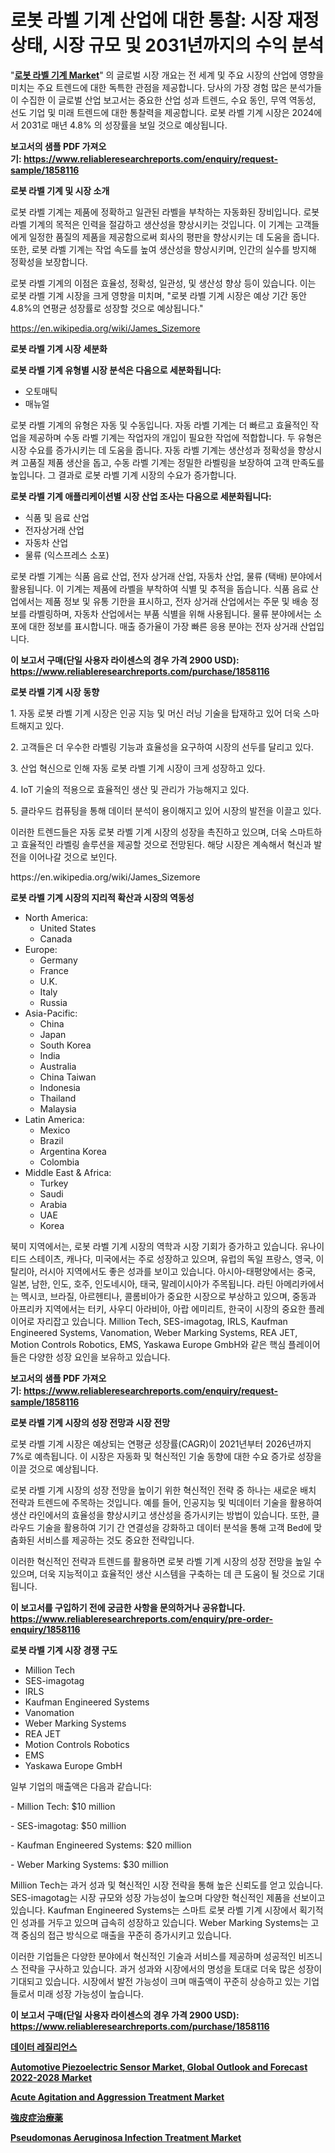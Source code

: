 <p><h1>로봇 라벨 기계 산업에 대한 통찰: 시장 재정 상태, 시장 규모 및 2031년까지의 수익 분석</h1></p><p>"<strong><a href="https://www.reliableresearchreports.com/robot-label-machine-r1858116">로봇 라벨 기계 Market</a></strong>" 의 글로벌 시장 개요는 전 세계 및 주요 시장의 산업에 영향을 미치는 주요 트렌드에 대한 독특한 관점을 제공합니다. 당사의 가장 경험 많은 분석가들이 수집한 이 글로벌 산업 보고서는 중요한 산업 성과 트렌드, 수요 동인, 무역 역동성, 선도 기업 및 미래 트렌드에 대한 통찰력을 제공합니다. 로봇 라벨 기계 시장은 2024에서 2031로 매년 4.8% 의 성장률을 보일 것으로 예상됩니다.</p>
<p><strong>보고서의 샘플 PDF 가져오기:&nbsp;<a href="https://www.reliableresearchreports.com/enquiry/request-sample/1858116">https://www.reliableresearchreports.com/enquiry/request-sample/1858116</a></strong></p>
<p><strong>로봇 라벨 기계 및 시장 소개</strong></p>
<p><p>로봇 라벨 기계는 제품에 정확하고 일관된 라벨을 부착하는 자동화된 장비입니다. 로봇 라벨 기계의 목적은 인력을 절감하고 생산성을 향상시키는 것입니다. 이 기계는 고객들에게 일정한 품질의 제품을 제공함으로써 회사의 평판을 향상시키는 데 도움을 줍니다. 또한, 로봇 라벨 기계는 작업 속도를 높여 생산성을 향상시키며, 인간의 실수를 방지해 정확성을 보장합니다.</p><p>로봇 라벨 기계의 이점은 효율성, 정확성, 일관성, 및 생산성 향상 등이 있습니다. 이는 로봇 라벨 기계 시장을 크게 영향을 미치며, "로봇 라벨 기계 시장은 예상 기간 동안 4.8%의 연평균 성장률로 성장할 것으로 예상됩니다."</p></p>
<p><a href="https://en.wikipedia.org/wiki/James_Sizemore">https://en.wikipedia.org/wiki/James_Sizemore</a></p>
<p><strong>로봇 라벨 기계 시장 세분화</strong></p>
<p><strong>로봇 라벨 기계 유형별 시장 분석은 다음으로 세분화됩니다:</strong></p>
<p><ul><li>오토매틱</li><li>매뉴얼</li></ul></p>
<p><p>로봇 라벨 기계의 유형은 자동 및 수동입니다. 자동 라벨 기계는 더 빠르고 효율적인 작업을 제공하며 수동 라벨 기계는 작업자의 개입이 필요한 작업에 적합합니다. 두 유형은 시장 수요를 증가시키는 데 도움을 줍니다. 자동 라벨 기계는 생산성과 정확성을 향상시켜 고품질 제품 생산을 돕고, 수동 라벨 기계는 정밀한 라벨링을 보장하여 고객 만족도를 높입니다. 그 결과로 로봇 라벨 기계 시장의 수요가 증가합니다.</p></p>
<p><strong>로봇 라벨 기계 애플리케이션별 시장 산업 조사는 다음으로 세분화됩니다:</strong></p>
<p><ul><li>식품 및 음료 산업</li><li>전자상거래 산업</li><li>자동차 산업</li><li>물류 (익스프레스 소포)</li></ul></p>
<p><p>로봇 라벨 기계는 식품 음료 산업, 전자 상거래 산업, 자동차 산업, 물류 (택배) 분야에서 활용됩니다. 이 기계는 제품에 라벨을 부착하여 식별 및 추적을 돕습니다. 식품 음료 산업에서는 제품 정보 및 유통 기한을 표시하고, 전자 상거래 산업에서는 주문 및 배송 정보를 라벨링하며, 자동차 산업에서는 부품 식별을 위해 사용됩니다. 물류 분야에서는 소포에 대한 정보를 표시합니다. 매출 증가율이 가장 빠른 응용 분야는 전자 상거래 산업입니다.</p></p>
<p><strong>이 보고서 구매(단일 사용자 라이센스의 경우 가격 2900 USD): <a href="https://www.reliableresearchreports.com/purchase/1858116">https://www.reliableresearchreports.com/purchase/1858116</a></strong></p>
<p><strong>로봇 라벨 기계 시장 동향</strong></p>
<p><p>1. 자동 로봇 라벨 기계 시장은 인공 지능 및 머신 러닝 기술을 탑재하고 있어 더욱 스마트해지고 있다.</p><p>2. 고객들은 더 우수한 라벨링 기능과 효율성을 요구하여 시장의 선두를 달리고 있다.</p><p>3. 산업 혁신으로 인해 자동 로봇 라벨 기계 시장이 크게 성장하고 있다.</p><p>4. IoT 기술의 적용으로 효율적인 생산 및 관리가 가능해지고 있다.</p><p>5. 클라우드 컴퓨팅을 통해 데이터 분석이 용이해지고 있어 시장의 발전을 이끌고 있다.</p><p>이러한 트렌드들은 자동 로봇 라벨 기계 시장의 성장을 촉진하고 있으며, 더욱 스마트하고 효율적인 라벨링 솔루션을 제공할 것으로 전망된다. 해당 시장은 계속해서 혁신과 발전을 이어나갈 것으로 보인다.</p></p>
<p>https://en.wikipedia.org/wiki/James_Sizemore</p>
<p><strong>로봇 라벨 기계 시장의 지리적 확산과 시장의 역동성</strong></p>
<p><ul>
    <li>
        North America:
        <ul>
            <li>United States</li>
            <li>Canada</li>
        </ul>
    </li>
    <li>
        Europe:
        <ul>
            <li>Germany</li>
            <li>France</li>
            <li>U.K.</li>
            <li>Italy</li>
            <li>Russia</li>
        </ul>
    </li>
    <li>
        Asia-Pacific:
        <ul>
            <li>China</li>
            <li>Japan</li>
            <li>South Korea</li>
            <li>India</li>
            <li>Australia</li>
            <li>China Taiwan</li>
            <li>Indonesia</li>
            <li>Thailand</li>
            <li>Malaysia</li>
        </ul>
    </li>
    <li>
        Latin America:
        <ul>
            <li>Mexico</li>
            <li>Brazil</li>
            <li>Argentina Korea</li>
            <li>Colombia</li>
        </ul>
    </li>
    <li>
        Middle East & Africa:
        <ul>
            <li>Turkey</li>
            <li>Saudi</li>
            <li>Arabia</li>
            <li>UAE</li>
            <li>Korea</li>
        </ul>
    </li>
    </ul></p>
<p><p>북미 지역에서는, 로봇 라벨 기계 시장의 역학과 시장 기회가 증가하고 있습니다. 유나이티드 스테이츠, 캐나다, 미국에서는 주로 성장하고 있으며, 유럽의 독일 프랑스, 영국, 이탈리아, 러시아 지역에서도 좋은 성과를 보이고 있습니다. 아시아-태평양에서는 중국, 일본, 남한, 인도, 호주, 인도네시아, 태국, 말레이시아가 주목됩니다. 라틴 아메리카에서는 멕시코, 브라질, 아르헨티나, 콜롬비아가 중요한 시장으로 부상하고 있으며, 중동과 아프리카 지역에서는 터키, 사우디 아라비아, 아랍 에미리트, 한국이 시장의 중요한 플레이어로 자리잡고 있습니다. Million Tech, SES-imagotag, IRLS, Kaufman Engineered Systems, Vanomation, Weber Marking Systems, REA JET, Motion Controls Robotics, EMS, Yaskawa Europe GmbH와 같은 핵심 플레이어들은 다양한 성장 요인을 보유하고 있습니다.</p></p>
<p><strong>보고서의 샘플 PDF 가져오기:&nbsp;<a href="https://www.reliableresearchreports.com/enquiry/request-sample/1858116">https://www.reliableresearchreports.com/enquiry/request-sample/1858116</a></strong></p>
<p><strong>로봇 라벨 기계 시장의 성장 전망과 시장 전망</strong></p>
<p><p>로봇 라벨 기계 시장은 예상되는 연평균 성장률(CAGR)이 2021년부터 2026년까지 7%로 예측됩니다. 이 시장은 자동화 및 혁신적인 기술 동향에 대한 수요 증가로 성장을 이끌 것으로 예상됩니다.</p><p>로봇 라벨 기계 시장의 성장 전망을 높이기 위한 혁신적인 전략 중 하나는 새로운 배치 전략과 트렌드에 주목하는 것입니다. 예를 들어, 인공지능 및 빅데이터 기술을 활용하여 생산 라인에서의 효율성을 향상시키고 생산성을 증가시키는 방법이 있습니다. 또한, 클라우드 기술을 활용하여 기기 간 연결성을 강화하고 데이터 분석을 통해 고객 Bed에 맞춤화된 서비스를 제공하는 것도 중요한 전략입니다.</p><p>이러한 혁신적인 전략과 트렌드를 활용하면 로봇 라벨 기계 시장의 성장 전망을 높일 수 있으며, 더욱 지능적이고 효율적인 생산 시스템을 구축하는 데 큰 도움이 될 것으로 기대됩니다.</p></p>
<p><strong>이 보고서를 구입하기 전에 궁금한 사항을 문의하거나 공유합니다. <a href="https://www.reliableresearchreports.com/enquiry/pre-order-enquiry/1858116">https://www.reliableresearchreports.com/enquiry/pre-order-enquiry/1858116</a></strong></p>
<p><strong>로봇 라벨 기계 시장 경쟁 구도</strong></p>
<p><ul><li>Million Tech</li><li>SES-imagotag</li><li>IRLS</li><li>Kaufman Engineered Systems</li><li>Vanomation</li><li>Weber Marking Systems</li><li>REA JET</li><li>Motion Controls Robotics</li><li>EMS</li><li>Yaskawa Europe GmbH</li></ul></p>
<p><p>일부 기업의 매출액은 다음과 같습니다:</p><p>- Million Tech: $10 million</p><p>- SES-imagotag: $50 million</p><p>- Kaufman Engineered Systems: $20 million</p><p>- Weber Marking Systems: $30 million</p><p>Million Tech는 과거 성과 및 혁신적인 시장 전략을 통해 높은 신뢰도를 얻고 있습니다. SES-imagotag는 시장 규모와 성장 가능성이 높으며 다양한 혁신적인 제품을 선보이고 있습니다. Kaufman Engineered Systems는 스마트 로봇 라벨 기계 시장에서 획기적인 성과를 거두고 있으며 급속히 성장하고 있습니다. Weber Marking Systems는 고객 중심의 접근 방식으로 매출을 꾸준히 증가시키고 있습니다.</p><p>이러한 기업들은 다양한 분야에서 혁신적인 기술과 서비스를 제공하며 성공적인 비즈니스 전략을 구사하고 있습니다. 과거 성과와 시장에서의 명성을 토대로 더욱 많은 성장이 기대되고 있습니다. 시장에서 발전 가능성이 크며 매출액이 꾸준히 상승하고 있는 기업들로서 미래 성장 가능성이 높습니다.</p></p>
<p><strong>이 보고서 구매(단일 사용자 라이센스의 경우 가격 2900 USD): <a href="https://www.reliableresearchreports.com/purchase/1858116">https://www.reliableresearchreports.com/purchase/1858116</a></strong></p>
<p><strong><p><a href="https://medium.com/@derrickmafrks96745/%EB%8D%B0%EC%9D%B4%ED%84%B0-%ED%9A%8C%EB%B3%B5%EB%A0%A5-%EC%8B%9C%EC%9E%A5-%EA%B8%80%EB%A1%9C%EB%B2%8C-%EB%B0%8F-%EC%A7%80%EC%97%AD-%EB%B6%84%EC%84%9D-%EC%A7%80%EC%97%AD-%EA%B5%AD%EA%B0%80-%EC%88%98%EC%A4%80-%EB%B6%84%EC%84%9D-%EB%B0%8F-%EA%B2%BD%EC%9F%81-%ED%92%8D%EA%B2%BD%EC%97%90-%EC%B4%88%EC%A0%90%EC%9D%84-%EB%A7%9E%EC%B6%98-%EB%B6%84%EC%84%9D-%EB%B0%8F-%EC%98%88%EC%B8%A1-2024-2031-68b69878dcfa">데이터 레질리언스</a></p><p><a href="https://issuu.com/reportprime-2/docs/automotive-piezoelectric-sensor-mar_b7e4004e87ef4d">Automotive Piezoelectric Sensor Market, Global Outlook and Forecast 2022-2028 Market</a></p><p><a href="https://github.com/qndifksd5/Market-Research-Report-List-1/blob/main/acute-agitation-and-aggression-treatment-market.md">Acute Agitation and Aggression Treatment Market</a></p><p><a href="https://medium.com/@novastamm2023/%E3%82%B9%E3%82%AF%E3%83%AC%E3%83%AD%E3%83%87%E3%83%AB%E3%83%9E%E8%96%AC%E5%93%81%E6%A5%AD%E7%95%8C%E3%81%AB%E5%AF%BE%E3%81%99%E3%82%8B%E6%B4%9E%E5%AF%9F-2031%E5%B9%B4%E3%81%BE%E3%81%A7%E3%81%AE%E5%B8%82%E5%A0%B4%E3%81%AE%E8%B2%A1%E5%8B%99%E7%8A%B6%E6%B3%81-%E5%B8%82%E5%A0%B4%E8%A6%8F%E6%A8%A1-%E3%81%8A%E3%82%88%E3%81%B3%E5%8F%8E%E7%9B%8A%E5%88%86%E6%9E%90-b408ca23de5e">強皮症治療薬</a></p><p><a href="https://github.com/dylanObrien626/Market-Research-Report-List-1/blob/main/pseudomonas-aeruginosa-infection-treatment-market.md">Pseudomonas Aeruginosa Infection Treatment Market</a></p></strong></p>
<p></p>